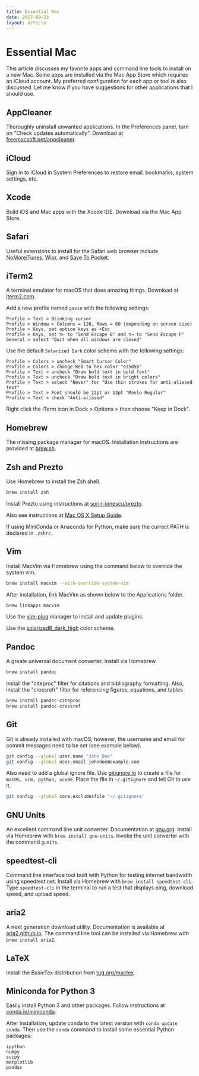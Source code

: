 ```yaml
---
title: Essential Mac
date: 2017-09-23
layout: article
---
```


# Essential Mac

This article discusses my favorite apps and command line tools to install on a
new Mac. Some apps are installed via the Mac App Store which requires an iCloud
account. My preferred configuration for each app or tool is also discussed. Let
me know if you have suggestions for other applications that I should use.

## AppCleaner

Thoroughly uninstall unwanted applications. In the Preferences panel, turn on
"Check updates automatically". Download at
[freemacsoft.net/appcleaner](https://freemacsoft.net/appcleaner/).

## iCloud

Sign in to iCloud in System Preferences to restore email, bookmarks, system
settings, etc.

## Xcode

Build iOS and Mac apps with the Xcode IDE. Download via the Mac App Store.

## Safari

Useful extensions to install for the Safari web browser include
[NoMoreiTunes](http://nomoreitunes.einserver.de),
[Wipr](http://giorgiocalderolla.com), and [Save To
Pocket](https://getpocket.com/safari/).

## iTerm2

A terminal emulator for macOS that does amazing things. Download at
[iterm2.com](http://www.iterm2.com).

Add a new profile named `gavin` with the following settings:

```
Profile > Text > Blinking cursor
Profile > Window > Columns = 120, Rows = 60 (depending on screen size)
Profile > Keys, set option keys as +Esc
Profile > Keys, set ⌥← to "Send Escape B" and ⌥→ to "Send Escape F"
General > select "Quit when all windows are closed"
```

Use the default `Solarized Dark` color scheme with the following settings:

```
Profile > Colors > uncheck "Smart Cursor Color"
Profile > Colors > change Red to hex color "e35d5b"
Profile > Text > uncheck "Draw bold text in bold font"
Profile > Text > uncheck "Draw bold text in bright colors"
Profile > Text > select "Never" for "Use thin strokes for anti-aliased text"
Profile > Text > Font should be 12pt or 13pt "Menlo Regular"
Profile > Text > check "Anti-aliased"
```

Right click the iTerm icon in Dock > Options > then choose "Keep in Dock".

## Homebrew

The missing package manager for macOS. Installation instructions are provided
at [brew.sh](http://brew.sh).

## Zsh and Prezto

Use Homebrew to install the Zsh shell.

```bash
brew install zsh
```

Install Prezto using instructions at [sorin-ionescu/prezto](https://github.com/sorin-ionescu/prezto).

Also see instructions at [Mac OS X Setup Guide](http://sourabhbajaj.com/mac-setup/iTerm/zsh.html).

If using MiniConda or Anaconda for Python, make sure the currect PATH is declared in `.zshrc`.

## Vim

Install MacVim via Homebrew using the command below to override the system vim.

```bash
brew install macvim --with-override-system-vim
```

After installation, link MacVim as shown below to the Applications folder.

```bash
brew linkapps macvim
```

Use the [vim-plug](https://github.com/junegunn/vim-plug) manager to install and
update plugins.

Use the [solarized8_dark_high](https://github.com/lifepillar/vim-solarized8)
color scheme.

## Pandoc

A greate universal document converter. Install via Homebrew.

```bash
brew install pandoc
```

Install the "citeproc" filter for citations and bibliography formatting. Also,
install the "crossrefr" filter for referencing figures, equations, and tables

```bash
brew install pandoc-citeproc
brew install pandoc-crossref
```

## Git

Git is already installed with macOS; however, the username and email for commit
messages need to be set (see example below).

```bash
git config --global user.name "John Doe"
git config --global user.email johndoe@example.com
```

Also need to add a global ignore file. Use
[gitignore.io](https://www.gitignore.io) to create a file for `macOS, vim,
python, xcode`. Place the file in `~/.gitignore` and tell Git to use it.

```bash
git config --global core.excludesfile '~/.gitignore'
```

## GNU Units

An excellent command line unit converter. Documentation at
[gnu.org](https://www.gnu.org/software/units/). Install via Homebrew with `brew
install gnu-units`. Invoke the unit converter with the command `gunits`.

## speedtest-cli

Command line interface tool built with Python for testing internet bandwidth
using speedtest.net. Install via Homebrew with `brew install speedtest-cli`.
Type `speedtest-cli` in the terminal to run a test that displays ping, download
speed, and upload speed.

## aria2

A next generation download utility. Documentation is available at
[aria2.github.io](https://aria2.github.io). The command line tool can be
installed via Homebrew with `brew install aria2`.

## LaTeX

Install the BasicTex distribution from [tug.org/mactex](http://www.tug.org/mactex/).

## Miniconda for Python 3

Easily install Python 3 and other packages. Follow instructions at
[conda.io/miniconda](https://conda.io/miniconda.html).

After installation, update conda to the latest version with `conda update
conda`. Then use the `conda` command to install some essential Python packages:

```
ipython
numpy
scipy
matplotlib
pandas
```

